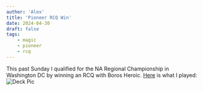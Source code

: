 ```yaml
---
author: 'Alex'
title: 'Pioneer RCQ Win'
date: 2024-04-30
draft: false
tags:
    - magic
    - pioneer
    - rcq
---
```


This past Sunday I qualified for the NA Regional Championship in Washington DC by winning an RCQ with Boros Heroic. [Here](https://twitter.com/iambroadband/status/1784786575181906351) is what I played:
![Deck Pic](https://pbs.twimg.com/media/GMTV8CfaUAAIcgv?format=jpg)
